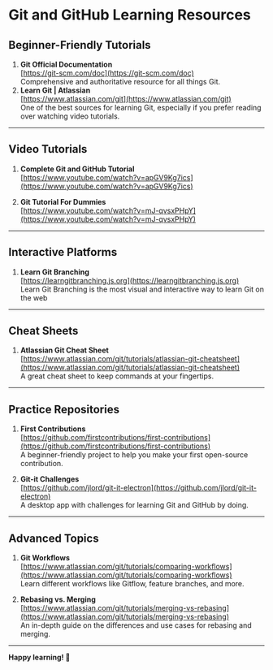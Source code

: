 # Git and GitHub Learning Resources

## Beginner-Friendly Tutorials
1. **Git Official Documentation**  
   [https://git-scm.com/doc](https://git-scm.com/doc)  
   Comprehensive and authoritative resource for all things Git.
2. **Learn Git | Atlassian**\
   [https://www.atlassian.com/git](https://www.atlassian.com/git) \
   One of the best sources for learning Git, especially if you prefer reading over watching video tutorials.

---

## Video Tutorials
1. **Complete Git and GitHub Tutorial** \
   [https://www.youtube.com/watch?v=apGV9Kg7ics](https://www.youtube.com/watch?v=apGV9Kg7ics)  

2. **Git Tutorial For Dummies** \
   [https://www.youtube.com/watch?v=mJ-qvsxPHpY](https://www.youtube.com/watch?v=mJ-qvsxPHpY)  

---

## Interactive Platforms
1. **Learn Git Branching**  
   [https://learngitbranching.js.org](https://learngitbranching.js.org)  
   Learn Git Branching is the most visual and interactive way to learn Git on the web

---

## Cheat Sheets
1. **Atlassian Git Cheat Sheet** \
   [https://www.atlassian.com/git/tutorials/atlassian-git-cheatsheet](https://www.atlassian.com/git/tutorials/atlassian-git-cheatsheet) \
   A great cheat sheet to keep commands at your fingertips.

---

## Practice Repositories
1. **First Contributions**  \
   [https://github.com/firstcontributions/first-contributions](https://github.com/firstcontributions/first-contributions)  \
   A beginner-friendly project to help you make your first open-source contribution. 

2. **Git-it Challenges**  \
   [https://github.com/jlord/git-it-electron](https://github.com/jlord/git-it-electron)  
   A desktop app with challenges for learning Git and GitHub by doing. 

---

## Advanced Topics
1. **Git Workflows**  
   [https://www.atlassian.com/git/tutorials/comparing-workflows](https://www.atlassian.com/git/tutorials/comparing-workflows)  
   Learn different workflows like Gitflow, feature branches, and more.

2. **Rebasing vs. Merging**  
   [https://www.atlassian.com/git/tutorials/merging-vs-rebasing](https://www.atlassian.com/git/tutorials/merging-vs-rebasing)  
   An in-depth guide on the differences and use cases for rebasing and merging.

---

**Happy learning! 🚀**
